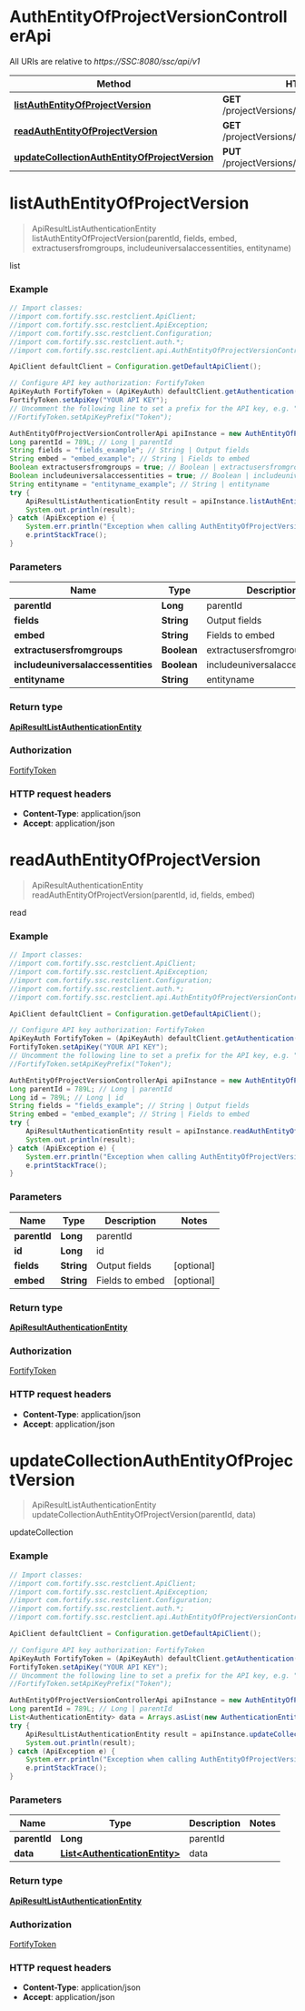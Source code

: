 # AuthEntityOfProjectVersionControllerApi

All URIs are relative to *https://SSC:8080/ssc/api/v1*

Method | HTTP request | Description
------------- | ------------- | -------------
[**listAuthEntityOfProjectVersion**](AuthEntityOfProjectVersionControllerApi.md#listAuthEntityOfProjectVersion) | **GET** /projectVersions/{parentId}/authEntities | list
[**readAuthEntityOfProjectVersion**](AuthEntityOfProjectVersionControllerApi.md#readAuthEntityOfProjectVersion) | **GET** /projectVersions/{parentId}/authEntities/{id} | read
[**updateCollectionAuthEntityOfProjectVersion**](AuthEntityOfProjectVersionControllerApi.md#updateCollectionAuthEntityOfProjectVersion) | **PUT** /projectVersions/{parentId}/authEntities | updateCollection


<a name="listAuthEntityOfProjectVersion"></a>
# **listAuthEntityOfProjectVersion**
> ApiResultListAuthenticationEntity listAuthEntityOfProjectVersion(parentId, fields, embed, extractusersfromgroups, includeuniversalaccessentities, entityname)

list

### Example
```java
// Import classes:
//import com.fortify.ssc.restclient.ApiClient;
//import com.fortify.ssc.restclient.ApiException;
//import com.fortify.ssc.restclient.Configuration;
//import com.fortify.ssc.restclient.auth.*;
//import com.fortify.ssc.restclient.api.AuthEntityOfProjectVersionControllerApi;

ApiClient defaultClient = Configuration.getDefaultApiClient();

// Configure API key authorization: FortifyToken
ApiKeyAuth FortifyToken = (ApiKeyAuth) defaultClient.getAuthentication("FortifyToken");
FortifyToken.setApiKey("YOUR API KEY");
// Uncomment the following line to set a prefix for the API key, e.g. "Token" (defaults to null)
//FortifyToken.setApiKeyPrefix("Token");

AuthEntityOfProjectVersionControllerApi apiInstance = new AuthEntityOfProjectVersionControllerApi();
Long parentId = 789L; // Long | parentId
String fields = "fields_example"; // String | Output fields
String embed = "embed_example"; // String | Fields to embed
Boolean extractusersfromgroups = true; // Boolean | extractusersfromgroups
Boolean includeuniversalaccessentities = true; // Boolean | includeuniversalaccessentities
String entityname = "entityname_example"; // String | entityname
try {
    ApiResultListAuthenticationEntity result = apiInstance.listAuthEntityOfProjectVersion(parentId, fields, embed, extractusersfromgroups, includeuniversalaccessentities, entityname);
    System.out.println(result);
} catch (ApiException e) {
    System.err.println("Exception when calling AuthEntityOfProjectVersionControllerApi#listAuthEntityOfProjectVersion");
    e.printStackTrace();
}
```

### Parameters

Name | Type | Description  | Notes
------------- | ------------- | ------------- | -------------
 **parentId** | **Long**| parentId |
 **fields** | **String**| Output fields | [optional]
 **embed** | **String**| Fields to embed | [optional]
 **extractusersfromgroups** | **Boolean**| extractusersfromgroups | [optional]
 **includeuniversalaccessentities** | **Boolean**| includeuniversalaccessentities | [optional]
 **entityname** | **String**| entityname | [optional]

### Return type

[**ApiResultListAuthenticationEntity**](ApiResultListAuthenticationEntity.md)

### Authorization

[FortifyToken](../README.md#FortifyToken)

### HTTP request headers

 - **Content-Type**: application/json
 - **Accept**: application/json

<a name="readAuthEntityOfProjectVersion"></a>
# **readAuthEntityOfProjectVersion**
> ApiResultAuthenticationEntity readAuthEntityOfProjectVersion(parentId, id, fields, embed)

read

### Example
```java
// Import classes:
//import com.fortify.ssc.restclient.ApiClient;
//import com.fortify.ssc.restclient.ApiException;
//import com.fortify.ssc.restclient.Configuration;
//import com.fortify.ssc.restclient.auth.*;
//import com.fortify.ssc.restclient.api.AuthEntityOfProjectVersionControllerApi;

ApiClient defaultClient = Configuration.getDefaultApiClient();

// Configure API key authorization: FortifyToken
ApiKeyAuth FortifyToken = (ApiKeyAuth) defaultClient.getAuthentication("FortifyToken");
FortifyToken.setApiKey("YOUR API KEY");
// Uncomment the following line to set a prefix for the API key, e.g. "Token" (defaults to null)
//FortifyToken.setApiKeyPrefix("Token");

AuthEntityOfProjectVersionControllerApi apiInstance = new AuthEntityOfProjectVersionControllerApi();
Long parentId = 789L; // Long | parentId
Long id = 789L; // Long | id
String fields = "fields_example"; // String | Output fields
String embed = "embed_example"; // String | Fields to embed
try {
    ApiResultAuthenticationEntity result = apiInstance.readAuthEntityOfProjectVersion(parentId, id, fields, embed);
    System.out.println(result);
} catch (ApiException e) {
    System.err.println("Exception when calling AuthEntityOfProjectVersionControllerApi#readAuthEntityOfProjectVersion");
    e.printStackTrace();
}
```

### Parameters

Name | Type | Description  | Notes
------------- | ------------- | ------------- | -------------
 **parentId** | **Long**| parentId |
 **id** | **Long**| id |
 **fields** | **String**| Output fields | [optional]
 **embed** | **String**| Fields to embed | [optional]

### Return type

[**ApiResultAuthenticationEntity**](ApiResultAuthenticationEntity.md)

### Authorization

[FortifyToken](../README.md#FortifyToken)

### HTTP request headers

 - **Content-Type**: application/json
 - **Accept**: application/json

<a name="updateCollectionAuthEntityOfProjectVersion"></a>
# **updateCollectionAuthEntityOfProjectVersion**
> ApiResultListAuthenticationEntity updateCollectionAuthEntityOfProjectVersion(parentId, data)

updateCollection

### Example
```java
// Import classes:
//import com.fortify.ssc.restclient.ApiClient;
//import com.fortify.ssc.restclient.ApiException;
//import com.fortify.ssc.restclient.Configuration;
//import com.fortify.ssc.restclient.auth.*;
//import com.fortify.ssc.restclient.api.AuthEntityOfProjectVersionControllerApi;

ApiClient defaultClient = Configuration.getDefaultApiClient();

// Configure API key authorization: FortifyToken
ApiKeyAuth FortifyToken = (ApiKeyAuth) defaultClient.getAuthentication("FortifyToken");
FortifyToken.setApiKey("YOUR API KEY");
// Uncomment the following line to set a prefix for the API key, e.g. "Token" (defaults to null)
//FortifyToken.setApiKeyPrefix("Token");

AuthEntityOfProjectVersionControllerApi apiInstance = new AuthEntityOfProjectVersionControllerApi();
Long parentId = 789L; // Long | parentId
List<AuthenticationEntity> data = Arrays.asList(new AuthenticationEntity()); // List<AuthenticationEntity> | data
try {
    ApiResultListAuthenticationEntity result = apiInstance.updateCollectionAuthEntityOfProjectVersion(parentId, data);
    System.out.println(result);
} catch (ApiException e) {
    System.err.println("Exception when calling AuthEntityOfProjectVersionControllerApi#updateCollectionAuthEntityOfProjectVersion");
    e.printStackTrace();
}
```

### Parameters

Name | Type | Description  | Notes
------------- | ------------- | ------------- | -------------
 **parentId** | **Long**| parentId |
 **data** | [**List&lt;AuthenticationEntity&gt;**](AuthenticationEntity.md)| data |

### Return type

[**ApiResultListAuthenticationEntity**](ApiResultListAuthenticationEntity.md)

### Authorization

[FortifyToken](../README.md#FortifyToken)

### HTTP request headers

 - **Content-Type**: application/json
 - **Accept**: application/json

